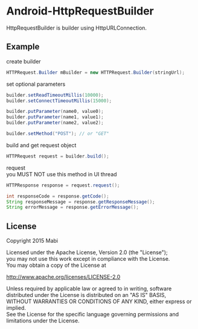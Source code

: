 # Android-HttpRequestBuilder
HttpRequestBuilder is builder using HttpURLConnection.

## Example

create builder
```java
HTTPRequest.Builder mBuilder = new HTTPRequest.Builder(stringUrl);
```

set optional parameters
```java
builder.setReadTimeoutMillis(10000);
builder.setConnectTimeoutMillis(15000);

builder.putParameter(name0, value0);
builder.putParameter(name1, value1);
builder.putParameter(name2, value2);

builder.setMethod("POST"); // or "GET"
```

build and get request object
```java
HTTPRequest request = builder.build();
```

request<br/>
you MUST NOT use this method in UI thread
```java
HTTPResponse response = request.request();
```

```java
int responseCode = response.getCode();
String responseMessage = response.getResponseMessage();
String errorMessage = response.getErrorMessage();
```

## License
Copyright 2015 Mabi

Licensed under the Apache License, Version 2.0 (the "License");<br/>
you may not use this work except in compliance with the License.<br/>
You may obtain a copy of the License at

http://www.apache.org/licenses/LICENSE-2.0

Unless required by applicable law or agreed to in writing, software<br/>
distributed under the License is distributed on an "AS IS" BASIS,<br/>
WITHOUT WARRANTIES OR CONDITIONS OF ANY KIND, either express or implied.<br/>
See the License for the specific language governing permissions and<br/>
limitations under the License.
